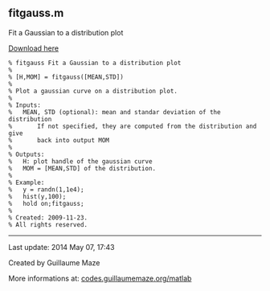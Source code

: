 ## fitgauss.m ##
Fit a Gaussian to a distribution plot

[Download here](http://guillaumemaze.googlecode.com/svn/trunk/matlab/codes/graphicxPlots/fitgauss.m)

```
% fitgauss Fit a Gaussian to a distribution plot
%
% [H,MOM] = fitgauss([MEAN,STD])
% 
% Plot a gaussian curve on a distribution plot.
%
% Inputs:
%	MEAN, STD (optional): mean and standar deviation of the distribution
%		If not specified, they are computed from the distribution and give
%		back into output MOM
%
% Outputs:
%	H: plot handle of the gaussian curve
%	MOM = [MEAN,STD] of the distribution.
%
% Example:
%	y = randn(1,1e4);
%	hist(y,100);
%	hold on;fitgauss;
%
% Created: 2009-11-23.
% All rights reserved.
```

---

Last update: 2014 May 07, 17:43

Created by Guillaume Maze

More informations at: [codes.guillaumemaze.org/matlab](http://codes.guillaumemaze.org/matlab)